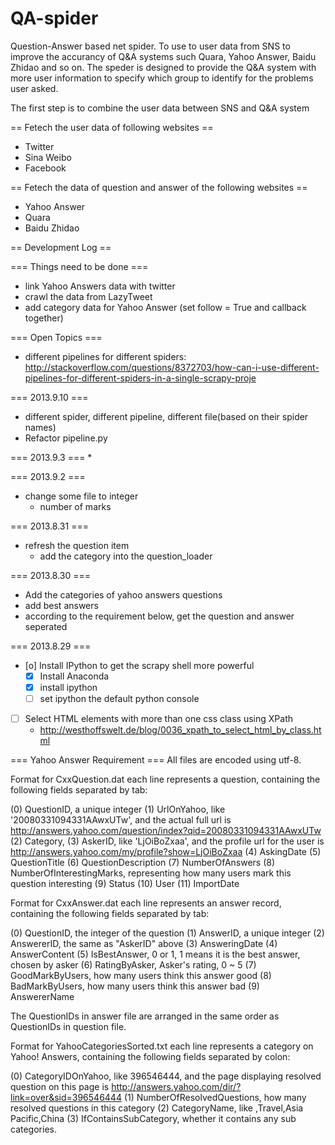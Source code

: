 QA-spider
=========

Question-Answer based net spider. To use to user data from SNS to improve the accurancy of Q&A systems such Quara, Yahoo Answer, Baidu Zhidao and so on. The speder is designed to provide the Q&A system with more user information to specify which group to identify for the problems user asked. 

The first step is to combine the user data between SNS and Q&A system

==  Fetech the user data of following websites ==

* Twitter
* Sina Weibo
* Facebook

== Fetech the data of question and answer of the following websites ==

* Yahoo Answer
* Quara
* Baidu Zhidao

== Development Log ==

=== Things need to be done ===
* link Yahoo Answers data with twitter
* crawl the data from LazyTweet
* add category data for Yahoo Answer (set follow = True and callback together)

=== Open Topics ===
* different pipelines for different spiders: http://stackoverflow.com/questions/8372703/how-can-i-use-different-pipelines-for-different-spiders-in-a-single-scrapy-proje

=== 2013.9.10 ===
* different spider, different pipeline, different file(based on their spider names)
* Refactor pipeline.py

=== 2013.9.3 ===
* 

=== 2013.9.2 ===
* change some file to integer
    * number of marks
 
=== 2013.8.31 ===
* refresh the question item
    * add the category into the question_loader


=== 2013.8.30 ===
* Add the categories of yahoo answers questions
* add best answers
* according to the requirement below, get the question and answer seperated
 
=== 2013.8.29 ===
* [o] Install IPython to get the scrapy shell more powerful
    * [X] Install Anaconda
    * [X] install ipython
    * [ ] set ipython the default python console
 
* [ ] Select HTML elements with more than one css class using XPath
    * http://westhoffswelt.de/blog/0036_xpath_to_select_html_by_class.html
 
=== Yahoo Answer Requirement ===
All files are encoded using utf-8.

Format for CxxQuestion.dat
each line represents a question, containing the following fields separated by tab:

(0) QuestionID, a unique integer
(1) UrlOnYahoo, like '20080331094331AAwxUTw', and the actual full url is http://answers.yahoo.com/question/index?qid=20080331094331AAwxUTw
(2) Category, 
(3) AskerID, like 'LjOiBoZxaa', and the profile url for the user is http://answers.yahoo.com/my/profile?show=LjOiBoZxaa
(4) AskingDate
(5) QuestionTitle
(6) QuestionDescription
(7) NumberOfAnswers
(8) NumberOfInterestingMarks, representing how many users mark this question interesting 
(9) Status
(10) User
(11) ImportDate


Format for CxxAnswer.dat
each line represents an answer record, containing the following fields separated by tab:

(0) QuestionID, the integer of the question
(1) AnswerID, a unique integer
(2) AnswererID, the same as "AskerID" above
(3) AnsweringDate
(4) AnswerContent
(5) IsBestAnswer, 0 or 1, 1 means it is the best answer, chosen by asker
(6) RatingByAsker, Asker's rating, 0 ~ 5
(7) GoodMarkByUsers, how many users think this answer good
(8) BadMarkByUsers, how many users think this answer bad
(9) AnswererName

The QuestionIDs in answer file are arranged in the same order as QuestionIDs in question file.

Format for YahooCategoriesSorted.txt
each line represents a category on Yahoo! Answers, containing the following fields separated by colon:

(0) CategoryIDOnYahoo, like 396546444, and the page displaying resolved question on this page is http://answers.yahoo.com/dir/?link=over&sid=396546444
(1) NumberOfResolvedQuestions, how many resolved questions in this category
(2) CategoryName, like ,Travel,Asia Pacific,China
(3) IfContainsSubCategory, whether it contains any sub categories.

